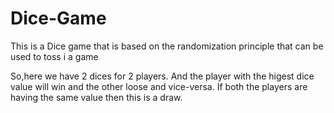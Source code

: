 # Dice-Game

This is a Dice game that is based on the randomization principle that can be used to toss i a game

So,here we have 2 dices for 2 players. And the player with the higest dice value will win and the other loose and vice-versa. If both the players are having the same value then this is a draw.
